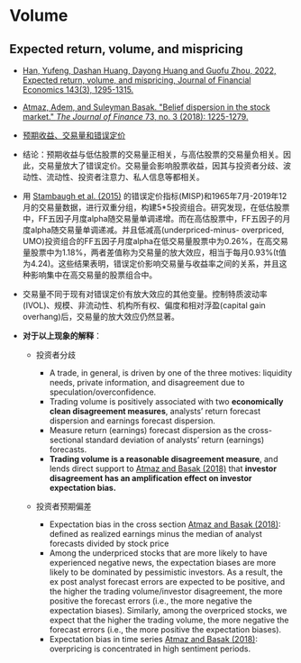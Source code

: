 # Volume

## Expected return, volume, and mispricing

- [Han, Yufeng, Dashan Huang, Dayong Huang and Guofu Zhou, 2022, Expected return, volume, and mispricing, Journal of Financial Economics 143(3), 1295-1315.](https://www.sciencedirect.com/science/article/pii/S0304405X21001963)
- [Atmaz, Adem, and Suleyman Basak. "Belief dispersion in the stock market." *The Journal of Finance* 73, no. 3 (2018): 1225-1279.](https://onlinelibrary.wiley.com/doi/full/10.1111/jofi.12618)

- [预期收益、交易量和错误定价](https://zhuanlan.zhihu.com/p/526639807)

- 结论：预期收益与低估股票的交易量正相关，与高估股票的交易量负相关。因此，交易量放大了错误定价。交易量会影响股票收益，因其与投资者分歧、波动性、流动性、投资者注意力、私人信息等都相关。

- 用 [Stambaugh et al. (2015)](./IdioVol.html) 的错误定价指标(MISP)和1965年7月-2019年12月的交易量数据，进行双重分组，构建5*5投资组合。研究发现，在低估股票中，FF五因子月度alpha随交易量单调递增。而在高估股票中，FF五因子的月度alpha随交易量单调递减。并且低减高(underpriced-minus- overpriced, UMO)投资组合的FF五因子月度alpha在低交易量股票中为0.26%，在高交易量股票中为1.18%，两者差值称为交易量的放大效应，相当于每月0.93%(t值为4.24)。这些结果表明，错误定价影响交易量与收益率之间的关系，并且这种影响集中在高交易量的股票组合中。

- 交易量不同于现有对错误定价有放大效应的其他变量。控制特质波动率(IVOL)、规模、非流动性、机构所有权、偏度和相对浮盈(capital gain overhang)后，交易量的放大效应仍然显著。

- **对于以上现象的解释**：

  - 投资者分歧
    - A trade, in general, is driven by one of the three motives: liquidity needs, private information, and disagreement due to speculation/overconfidence.
    - Trading volume is positively associated with two **economically clean disagreement measures**, analysts’ return forecast dispersion and earnings forecast dispersion.
    - Measure return (earnings) forecast dispersion as the cross-sectional standard deviation of analysts’ return (earnings) forecasts.
    - **Trading volume is a reasonable disagreement measure**, and lends direct support to [Atmaz and Basak (2018)](https://onlinelibrary.wiley.com/doi/full/10.1111/jofi.12618) that **investor disagreement has an amplification effect on investor expectation bias.**

  - 投资者预期偏差
    - Expectation bias in the cross section [Atmaz and Basak (2018)](https://onlinelibrary.wiley.com/doi/full/10.1111/jofi.12618): defined as realized earnings minus the median of analyst forecasts divided by stock price
    - Among the underpriced stocks that are more likely to have experienced negative news, the expectation biases are more likely to be dominated by pessimistic investors. As a result, the ex post analyst forecast errors are expected to be positive, and the higher the trading volume/investor disagreement, the more positive the forecast errors (i.e., the more negative the expectation biases). Similarly, among the overpriced stocks, we expect that the higher the trading volume, the more negative the forecast errors (i.e., the more positive the expectation biases).
    - Expectation bias in time series [Atmaz and Basak (2018)](https://onlinelibrary.wiley.com/doi/full/10.1111/jofi.12618): overpricing is concentrated in high sentiment periods.